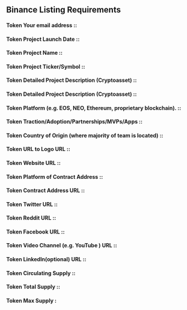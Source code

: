 ## Binance Listing Requirements 
#### Token Your email address ::
#### Token Project Launch Date ::
#### Token Project Name ::
#### Token Project Ticker/Symbol ::
#### Token Detailed Project Description (Cryptoasset) ::
#### Token Detailed Project Description (Cryptoasset) ::
#### Token Platform (e.g. EOS, NEO, Ethereum, proprietary blockchain). ::
#### Token Traction/Adoption/Partnerships/MVPs/Apps ::
#### Token Country of Origin (where majority of team is located) ::
#### Token URL to Logo URL ::
#### Token Website URL ::
#### Token Platform of Contract Address ::
#### Token Contract Address URL ::
#### Token Twitter URL ::
#### Token Reddit URL ::
#### Token Facebook URL ::
#### Token Video Channel (e.g. YouTube ) URL ::
#### Token LinkedIn(optional) URL ::
#### Token Circulating Supply ::
#### Token Total Supply ::
#### Token Max Supply :
